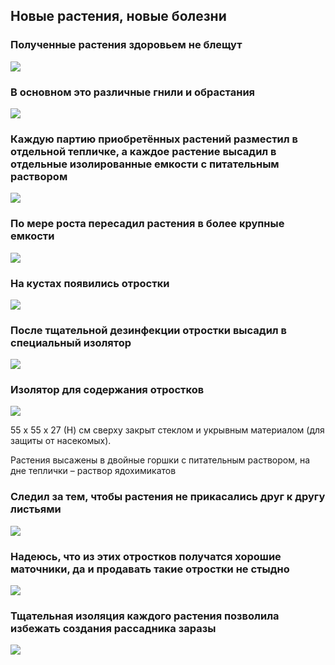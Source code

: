 ## Новые растения, новые болезни

### Полученные растения здоровьем не блещут
![](./10.jpg)

### В основном это различные гнили и обрастания
![](./01.jpg)

### Каждую партию приобретённых растений  разместил в отдельной тепличке, а каждое растение высадил в отдельные изолированные емкости с питательным раствором
![](./02.jpg)

### По мере роста пересадил растения в более крупные емкости
![](./03.jpg)

### На кустах появились отростки
![](./04.jpg)

### После тщательной дезинфекции отростки высадил в специальный изолятор
![](./09.jpg)

### Изолятор для содержания отростков
![](./05.jpg)

55 х 55 х 27 (Н) см  сверху закрыт стеклом и укрывным материалом (для защиты от насекомых). 

Растения высажены в двойные горшки с питательным раствором, на дне теплички – раствор ядохимикатов

### Следил за тем, чтобы растения не прикасались друг к другу  листьями

![](./06.jpg)

### Надеюсь, что из этих отростков получатся хорошие маточники, да и продавать такие отростки не стыдно
![](./07.jpg)

### Тщательная изоляция каждого растения позволила избежать создания рассадника заразы
![](./08.jpg)
